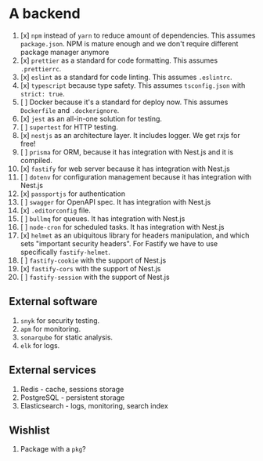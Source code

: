 # A backend

 1. [x] `npm` instead of `yarn` to reduce amount of dependencies. This assumes `package.json`.
    NPM is mature enough and we don't require different package manager anymore
 2. [x] `prettier` as a standard for code formatting. This assumes `.prettierrc`.
 3. [x] `eslint` as a standard for code linting. This assumes `.eslintrc`.
 4. [x] `typescript` because type safety. This assumes `tsconfig.json` with `strict: true`.
 5. [ ] Docker because it's a standard for deploy now. This assumes `Dockerfile` and `.dockerignore`.
 6. [x] `jest` as an all-in-one solution for testing.
 7. [ ] `supertest` for HTTP testing.
 8. [x] `nestjs` as an architecture layer. It includes logger. We get rxjs for free!
 9. [ ] `prisma` for ORM, because it has integration with Nest.js and it is compiled.
10. [x] `fastify` for web server because it has integration with Nest.js
11. [ ] `dotenv` for configuration management because it has integration with Nest.js
12. [x] `passportjs` for authentication
13. [ ] `swagger` for OpenAPI spec. It has integration with Nest.js
14. [x] `.editorconfig` file.
15. [ ] `bullmq` for queues. It has integration with Nest.js
16. [ ] `node-cron` for scheduled tasks. It has integration with Nest.js
17. [x] `helmet` as an ubiquitous library for headers manipulation, and which sets "important security headers". For Fastify we have to use specifically `fastify-helmet`.
18. [ ] `fastify-cookie` with the support of Nest.js
19. [x] `fastify-cors` with the support of Nest.js
20. [ ] `fastify-session` with the support of Nest.js

## External software

 1. `snyk` for security testing.
 2. `apm` for monitoring.
 3. `sonarqube` for static analysis.
 4. `elk` for logs.

## External services

 1. Redis - cache, sessions storage
 2. PostgreSQL - persistent storage
 3. Elasticsearch - logs, monitoring, search index

## Wishlist

 1. Package with a `pkg`?
